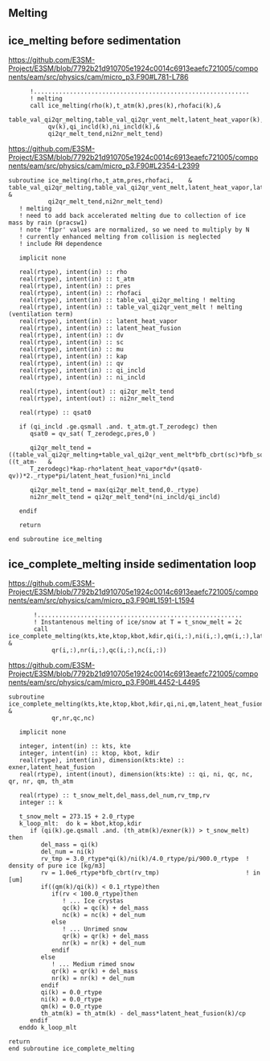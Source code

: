 ## Melting 

## ice_melting before sedimentation  

https://github.com/E3SM-Project/E3SM/blob/7792b21d910705e1924c0014c6913eaefc721005/components/eam/src/physics/cam/micro_p3.F90#L781-L786

```
      !............................................................
      ! melting
      call ice_melting(rho(k),t_atm(k),pres(k),rhofaci(k),&
           table_val_qi2qr_melting,table_val_qi2qr_vent_melt,latent_heat_vapor(k),latent_heat_fusion(k),dv,sc,mu,kap,&
           qv(k),qi_incld(k),ni_incld(k),&
           qi2qr_melt_tend,ni2nr_melt_tend)
```

https://github.com/E3SM-Project/E3SM/blob/7792b21d910705e1924c0014c6913eaefc721005/components/eam/src/physics/cam/micro_p3.F90#L2354-L2399

```
subroutine ice_melting(rho,t_atm,pres,rhofaci,    &
table_val_qi2qr_melting,table_val_qi2qr_vent_melt,latent_heat_vapor,latent_heat_fusion,dv,sc,mu,kap,qv,qi_incld,ni_incld,    &
           qi2qr_melt_tend,ni2nr_melt_tend)
   ! melting
   ! need to add back accelerated melting due to collection of ice mass by rain (pracsw1)
   ! note 'f1pr' values are normalized, so we need to multiply by N
   ! currently enhanced melting from collision is neglected
   ! include RH dependence

   implicit none

   real(rtype), intent(in) :: rho
   real(rtype), intent(in) :: t_atm
   real(rtype), intent(in) :: pres
   real(rtype), intent(in) :: rhofaci
   real(rtype), intent(in) :: table_val_qi2qr_melting ! melting
   real(rtype), intent(in) :: table_val_qi2qr_vent_melt ! melting (ventilation term)
   real(rtype), intent(in) :: latent_heat_vapor
   real(rtype), intent(in) :: latent_heat_fusion
   real(rtype), intent(in) :: dv
   real(rtype), intent(in) :: sc
   real(rtype), intent(in) :: mu
   real(rtype), intent(in) :: kap
   real(rtype), intent(in) :: qv
   real(rtype), intent(in) :: qi_incld
   real(rtype), intent(in) :: ni_incld

   real(rtype), intent(out) :: qi2qr_melt_tend
   real(rtype), intent(out) :: ni2nr_melt_tend

   real(rtype) :: qsat0

   if (qi_incld .ge.qsmall .and. t_atm.gt.T_zerodegc) then
      qsat0 = qv_sat( T_zerodegc,pres,0 )

      qi2qr_melt_tend = ((table_val_qi2qr_melting+table_val_qi2qr_vent_melt*bfb_cbrt(sc)*bfb_sqrt(rhofaci*rho/mu))*((t_atm-   &
      T_zerodegc)*kap-rho*latent_heat_vapor*dv*(qsat0-qv))*2._rtype*pi/latent_heat_fusion)*ni_incld

      qi2qr_melt_tend = max(qi2qr_melt_tend,0._rtype)
      ni2nr_melt_tend = qi2qr_melt_tend*(ni_incld/qi_incld)

   endif

   return

end subroutine ice_melting
```


## ice_complete_melting inside sedimentation loop 


https://github.com/E3SM-Project/E3SM/blob/7792b21d910705e1924c0014c6913eaefc721005/components/eam/src/physics/cam/micro_p3.F90#L1591-L1594


```
       !.........................................................
       ! Instantenous melting of ice/snow at T = t_snow_melt = 2c    
       call ice_complete_melting(kts,kte,ktop,kbot,kdir,qi(i,:),ni(i,:),qm(i,:),latent_heat_fusion(i,:),exner(i,:),th_atm(i,:), & 
            qr(i,:),nr(i,:),qc(i,:),nc(i,:))
```


https://github.com/E3SM-Project/E3SM/blob/7792b21d910705e1924c0014c6913eaefc721005/components/eam/src/physics/cam/micro_p3.F90#L4452-L4495


```
subroutine ice_complete_melting(kts,kte,ktop,kbot,kdir,qi,ni,qm,latent_heat_fusion,exner,th_atm, & 
            qr,nr,qc,nc)

   implicit none
   
   integer, intent(in) :: kts, kte
   integer, intent(in) :: ktop, kbot, kdir
   real(rtype), intent(in), dimension(kts:kte) :: exner,latent_heat_fusion
   real(rtype), intent(inout), dimension(kts:kte) :: qi, ni, qc, nc, qr, nr, qm, th_atm
   
   real(rtype) :: t_snow_melt,del_mass,del_num,rv_tmp,rv 
   integer :: k

   t_snow_melt = 273.15 + 2.0_rtype         
   k_loop_mlt:  do k = kbot,ktop,kdir
      if (qi(k).ge.qsmall .and. (th_atm(k)/exner(k)) > t_snow_melt) then
         del_mass = qi(k)
         del_num = ni(k)
         rv_tmp = 3.0_rtype*qi(k)/ni(k)/4.0_rtype/pi/900.0_rtype  ! density of pure ice [kg/m3]
         rv = 1.0e6_rtype*bfb_cbrt(rv_tmp)                        ! in [um]
         if((qm(k)/qi(k)) < 0.1_rtype)then
            if(rv < 100.0_rtype)then
               ! ... Ice crystas
               qc(k) = qc(k) + del_mass
               nc(k) = nc(k) + del_num
            else
               ! ... Unrimed snow
               qr(k) = qr(k) + del_mass
               nr(k) = nr(k) + del_num
            endif
         else
            ! ... Medium rimed snow
            qr(k) = qr(k) + del_mass
            nr(k) = nr(k) + del_num
         endif
         qi(k) = 0.0_rtype
         ni(k) = 0.0_rtype
         qm(k) = 0.0_rtype
         th_atm(k) = th_atm(k) - del_mass*latent_heat_fusion(k)/cp
      endif
   enddo k_loop_mlt
   
return
end subroutine ice_complete_melting  
```



